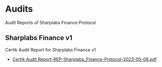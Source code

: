 # Audits 

Audit Reports of Sharplabs Finance Protocol

## Sharplabs Finance v1

Certik Audit Report for Sharplabs Finance v1

- [Certik Audit Report-REP-Sharplabs_Finance-Protocol-2023-05-08.pdf](./audit/REP-Sharplabs_Finance-Protocol-2023-05-08.pdf)


